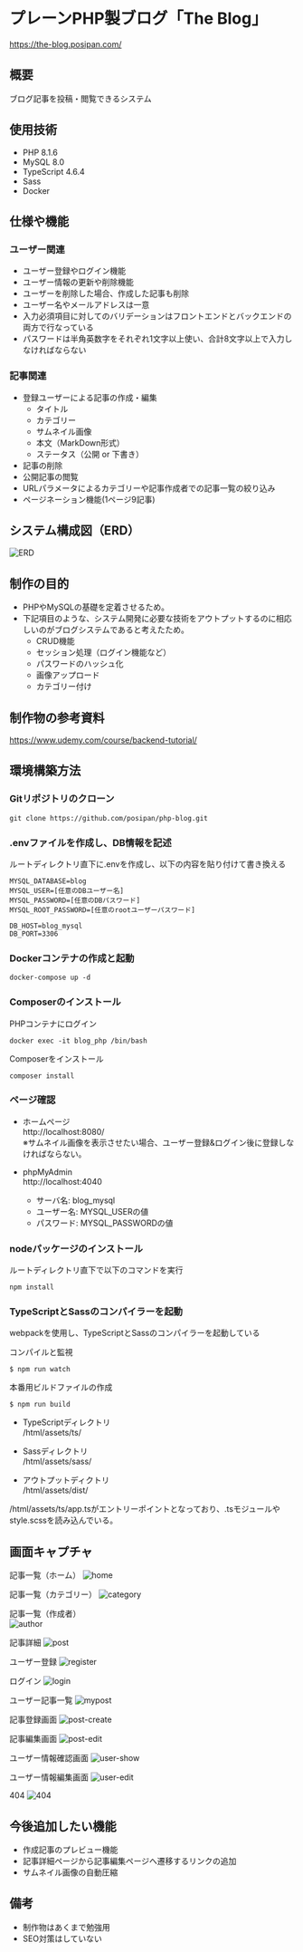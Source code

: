 # プレーンPHP製ブログ「The Blog」

https://the-blog.posipan.com/

## 概要
ブログ記事を投稿・閲覧できるシステム

## 使用技術
* PHP 8.1.6
* MySQL 8.0
* TypeScript 4.6.4
* Sass
* Docker

## 仕様や機能
### ユーザー関連
* ユーザー登録やログイン機能
* ユーザー情報の更新や削除機能
* ユーザーを削除した場合、作成した記事も削除
* ユーザー名やメールアドレスは一意
* 入力必須項目に対してのバリデーションはフロントエンドとバックエンドの両方で行なっている
* パスワードは半角英数字をそれぞれ1文字以上使い、合計8文字以上で入力しなければならない

### 記事関連
* 登録ユーザーによる記事の作成・編集
  * タイトル
  * カテゴリー
  * サムネイル画像
  * 本文（MarkDown形式）
  * ステータス（公開 or 下書き）
* 記事の削除
* 公開記事の閲覧
* URLパラメータによるカテゴリーや記事作成者での記事一覧の絞り込み
* ページネーション機能(1ページ9記事)

## システム構成図（ERD）
![ERD](/html/assets/images/readme/er.png) 

## 制作の目的
* PHPやMySQLの基礎を定着させるため。
* 下記項目のような、システム開発に必要な技術をアウトプットするのに相応しいのがブログシステムであると考えたため。
  * CRUD機能
  * セッション処理（ログイン機能など）
  * パスワードのハッシュ化
  * 画像アップロード
  * カテゴリー付け

## 制作物の参考資料
https://www.udemy.com/course/backend-tutorial/


## 環境構築方法
### Gitリポジトリのクローン
```
git clone https://github.com/posipan/php-blog.git
```

### .envファイルを作成し、DB情報を記述
ルートディレクトリ直下に.envを作成し、以下の内容を貼り付けて書き換える
```
MYSQL_DATABASE=blog
MYSQL_USER=[任意のDBユーザー名]
MYSQL_PASSWORD=[任意のDBパスワード]
MYSQL_ROOT_PASSWORD=[任意のrootユーザーパスワード]

DB_HOST=blog_mysql
DB_PORT=3306
```

### Dockerコンテナの作成と起動
```
docker-compose up -d
```

### Composerのインストール
PHPコンテナにログイン
```
docker exec -it blog_php /bin/bash
```

Composerをインストール
```
composer install
```

### ページ確認
* ホームページ  
http://localhost:8080/  
※サムネイル画像を表示させたい場合、ユーザー登録&ログイン後に登録しなければならない。

* phpMyAdmin  
http://localhost:4040  
  * サーバ名: blog_mysql
  * ユーザー名: MYSQL_USERの値
  * パスワード: MYSQL_PASSWORDの値

### nodeパッケージのインストール
ルートディレクトリ直下で以下のコマンドを実行
```
npm install
```

### TypeScriptとSassのコンパイラーを起動
webpackを使用し、TypeScriptとSassのコンパイラーを起動している

コンパイルと監視
```
$ npm run watch
```

本番用ビルドファイルの作成
```
$ npm run build
```

* TypeScriptディレクトリ  
/html/assets/ts/

* Sassディレクトリ  
/html/assets/sass/

* アウトプットディクトリ  
/html/assets/dist/

/html/assets/ts/app.tsがエントリーポイントとなっており、.tsモジュールやstyle.scssを読み込んでいる。


## 画面キャプチャ
記事一覧（ホーム）
![home](/html/assets/images/readme/screenshot/home.png) 

記事一覧（カテゴリー）
![category](/html/assets/images/readme/screenshot/category.png) 

記事一覧（作成者）  
![author](/html/assets/images/readme/screenshot/author.png) 

記事詳細
![post](/html/assets/images/readme/screenshot/post.png) 

ユーザー登録
![register](/html/assets/images/readme/screenshot/register.png)

ログイン
![login](/html/assets/images/readme/screenshot/login.png)

ユーザー記事一覧
![mypost](/html/assets/images/readme/screenshot/mypost.png)

記事登録画面
![post-create](/html/assets/images/readme/screenshot/post-create.png)

記事編集画面
![post-edit](/html/assets/images/readme/screenshot/post-edit.png)

ユーザー情報確認画面
![user-show](/html/assets/images/readme/screenshot/user-show.png)

ユーザー情報編集画面
![user-edit](/html/assets/images/readme/screenshot/user-edit.png)

404
![404](/html/assets/images/readme/screenshot/404.png)

## 今後追加したい機能
* 作成記事のプレビュー機能
* 記事詳細ページから記事編集ページへ遷移するリンクの追加
* サムネイル画像の自動圧縮

## 備考
* 制作物はあくまで勉強用
* SEO対策はしていない
